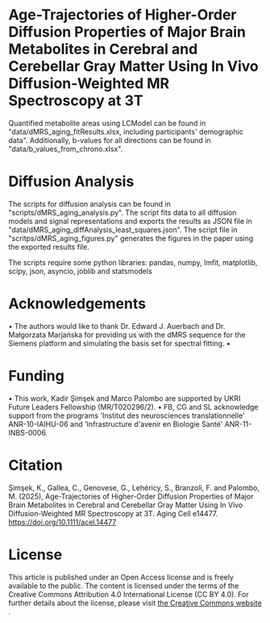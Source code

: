# Age-Trajectories of Higher-Order Diffusion Properties of Major Brain Metabolites in Cerebral and Cerebellar Gray Matter Using In Vivo Diffusion-Weighted MR Spectroscopy at 3T

Quantified metabolite areas using LCModel can be found in "data/dMRS_aging_fitResults.xlsx, including participants' demographic data".
Additionally, b-values for all directions can be found in "data/b_values_from_chrono.xlsx".

# Diffusion Analysis
The scripts for diffusion analysis can be found in "scripts/dMRS_aging_analysis.py". The script fits data to all diffusion models and signal representations and exports the results as JSON file in "data/dMRS_aging_diffAnalysis_least_squares.json".
The script file in "scritps/dMRS_aging_figures.py" generates the figures in the paper using the exported results file.

The scripts require some python libraries: pandas, numpy, lmfit, matplotlib, scipy, json, asyncio, joblib and statsmodels

# Acknowledgements
•	The authors would like to thank Dr. Edward J. Auerbach and Dr. Małgorzata Marjańska for providing us with the dMRS sequence for the Siemens platform and simulating the basis set for spectral fitting.
•	

# Funding
•	This work, Kadir Şimşek and Marco Palombo are supported by UKRI Future Leaders Fellowship (MR/T020296/2).
•	FB, CG and SL acknowledge support from the programs 'Institut des neurosciences translationnelle' ANR-10-IAIHU-06 and 'Infrastructure d'avenir en Biologie Santé' ANR-11-INBS-0006. 

# Citation
Şimşek, K., Gallea, C., Genovese, G., Lehéricy, S., Branzoli, F. and Palombo, M. (2025), Age-Trajectories of Higher-Order Diffusion Properties of Major Brain Metabolites in Cerebral and Cerebellar Gray Matter Using In Vivo Diffusion-Weighted MR Spectroscopy at 3T. Aging Cell e14477. https://doi.org/10.1111/acel.14477

# License
This article is published under an Open Access license and is freely available to the public. The content is licensed under the terms of the Creative Commons Attribution 4.0 International License (CC BY 4.0).
For further details about the license, please visit <a href="https://creativecommons.org/" target="_blank"> the Creative Commons website </a>.
